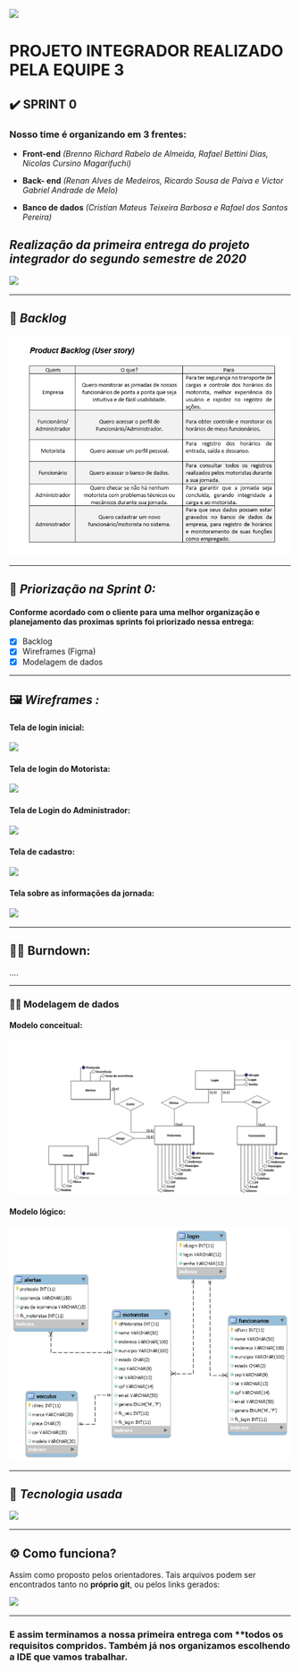 ![](https://github.com/DevSlim001/PI_2020.2/blob/master/logotipocomum.jpg)

# PROJETO INTEGRADOR REALIZADO PELA EQUIPE 3
## :heavy_check_mark: SPRINT 0

### Nosso time é organizando em 3 frentes:

- **Front-end** *(Brenno Richard Rabelo de Almeida, Rafael Bettini Dias, Nicolas Cursino Magarifuchi)*

- **Back- end** *(Renan Alves de Medeiros, Ricardo Sousa de Paiva e Victor Gabriel Andrade de Melo)*

- **Banco de dados** *(Cristian Mateus Teixeira Barbosa e Rafael dos Santos Pereira)*

## **_Realização da primeira entrega do projeto integrador do segundo semestre de 2020_**
![](https://github.com/DevSlim001/PI_2020.2/blob/Sprint0/CardSprint0.png)

--------------------------------------------------------------------------------------------------------------------

## :bookmark: **_Backlog_**

![](https://github.com/DevSlim001/PI_2020.2/blob/Sprint0/Backlogpng.png)

--------------------------------------------------------------------------------------------------------------------

## :dart: **_Priorização na Sprint 0:_**

#### Conforme acordado com o cliente para uma melhor organização e planejamento das proximas sprints foi priorizado nessa entrega:

- [x] Backlog
- [x] Wireframes (Figma)
- [x] Modelagem de dados

--------------------------------------------------------------------------------------------------------------------

## :framed_picture: **_Wireframes :_**

#### Tela de login inicial:
![](https://github.com/DevSlim001/PI_2020.2/blob/master/assets/Tela%20de%20Login%201.png)

#### Tela de login do Motorista:
![](https://github.com/DevSlim001/PI_2020.2/blob/master/assets/Tela%20de%20Login%20(MOT).png)

#### Tela de Login do Administrador:

![](https://github.com/DevSlim001/PI_2020.2/blob/master/assets/Tela%20de%20Login%20(ADM).png)

#### Tela de cadastro:

![](https://github.com/DevSlim001/PI_2020.2/blob/master/assets/Tela%20de%20Cadastro.png)

#### Tela sobre as informações da jornada:

![](https://github.com/DevSlim001/PI_2020.2/blob/master/assets/Tela%20-%20Informa%C3%A7%C3%B5es%20da%20Jornada.png)


--------------------------------------------------------------------------------------------------------------------

## :running_man: Burndown:
....

--------------------------------------------------------------------------------------------------------------------

### :man_technologist: Modelagem de dados

#### Modelo conceitual:

![](https://github.com/DevSlim001/PI_2020.2/blob/Sprint0/modeloconceitual.jpg)

#### Modelo lógico:

![](https://github.com/DevSlim001/PI_2020.2/blob/Sprint0/Modelo%20lógico.png)


--------------------------------------------------------------------------------------------------------------------

## :rocket: **_Tecnologia usada_**

![](https://github.com/DevSlim001/PI_2020.2/blob/master/assets/tecnology_sprint0.png)


--------------------------------------------------------------------------------------------------------------------
## :gear: Como funciona?

Assim como proposto pelos orientadores. Tais arquivos podem ser encontrados tanto no **próprio git**, ou pelos links gerados:

![](https://github.com/DevSlim001/PI_2020.2/blob/Sprint0/Gif_Figma.gif)

--------------------------------------------------------------------------------------------------------------------
### E assim terminamos a nossa primeira entrega com **todos os requisitos compridos. Também já nos organizamos escolhendo a IDE que vamos trabalhar.
